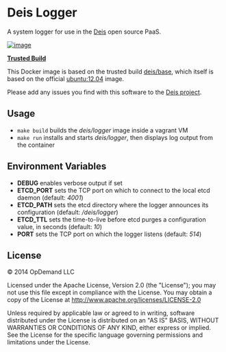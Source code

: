 # Deis Logger

A system logger for use in the [Deis](http://deis.io) open source PaaS.

[![image](https://d207aa93qlcgug.cloudfront.net/img/icons/framed-icon-checked-repository.svg)](https://index.docker.io/u/deis/logger/)

[**Trusted Build**](https://index.docker.io/u/deis/logger/)

This Docker image is based on the trusted build
[deis/base](https://index.docker.io/u/deis/base/), which itself is based
on the official [ubuntu:12.04](https://index.docker.io/_/ubuntu/) image.

Please add any issues you find with this software to the
[Deis project](https://github.com/deis/deis/issues).

## Usage

* `make build` builds the *deis/logger* image inside a vagrant VM
* `make run` installs and starts *deis/logger*, then displays log
  output from the container

## Environment Variables

* **DEBUG** enables verbose output if set
* **ETCD_PORT** sets the TCP port on which to connect to the local etcd
  daemon (default: *4001*)
* **ETCD_PATH** sets the etcd directory where the logger announces
  its configuration (default: */deis/logger*)
* **ETCD_TTL** sets the time-to-live before etcd purges a configuration
  value, in seconds (default: *10*)
* **PORT** sets the TCP port on which the logger listens (default: *514*)

## License

© 2014 OpDemand LLC

Licensed under the Apache License, Version 2.0 (the "License"); you may
not use this file except in compliance with the License. You may obtain
a copy of the License at <http://www.apache.org/licenses/LICENSE-2.0>

Unless required by applicable law or agreed to in writing, software
distributed under the License is distributed on an "AS IS" BASIS,
WITHOUT WARRANTIES OR CONDITIONS OF ANY KIND, either express or implied.
See the License for the specific language governing permissions and
limitations under the License.
